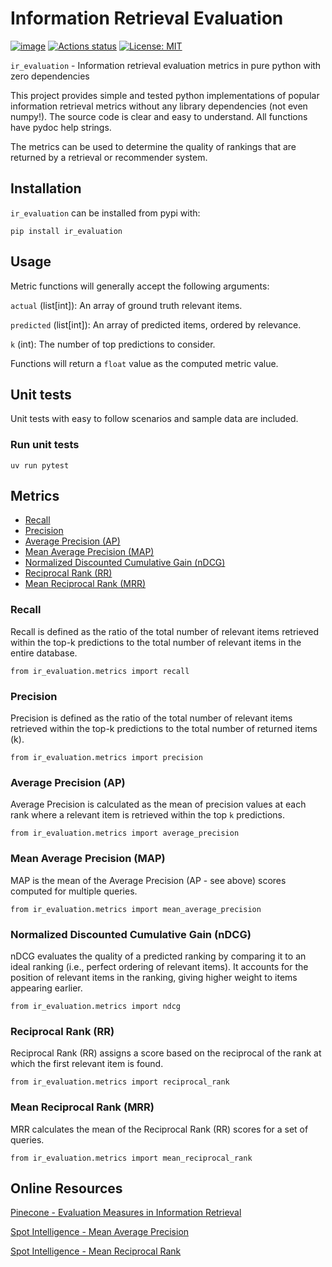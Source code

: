 # Information Retrieval Evaluation

[![image](https://img.shields.io/pypi/v/ir_evaluation.svg)](https://pypi.python.org/pypi/ir_evaluation)
[![Actions status](https://github.com/plurch/ir_evaluation/actions/workflows/ci-tests.yml/badge.svg)](https://github.com/plurch/ir_evaluation/actions)
[![License: MIT](https://img.shields.io/badge/License-MIT-yellow.svg)](https://github.com/plurch/ir_evaluation/blob/main/LICENSE)

`ir_evaluation` - Information retrieval evaluation metrics in pure python with zero dependencies

This project provides simple and tested python implementations of popular information retrieval metrics without any library dependencies (not even numpy!). The source code is clear and easy to understand. All functions have pydoc help strings.

The metrics can be used to determine the quality of rankings that are returned by a retrieval or recommender system.

## Installation

`ir_evaluation` can be installed from pypi with:

```
pip install ir_evaluation
```

## Usage

Metric functions will generally accept the following arguments:

`actual` (list[int]): An array of ground truth relevant items.

`predicted` (list[int]): An array of predicted items, ordered by relevance.

`k` (int): The number of top predictions to consider.

Functions will return a `float` value as the computed metric value.

## Unit tests

Unit tests with easy to follow scenarios and sample data are included.

### Run unit tests
```
uv run pytest
```

## Metrics
- [Recall](#recall)
- [Precision](#precision)
- [Average Precision (AP)](#average-precision-ap)
- [Mean Average Precision (MAP)](#mean-average-precision-map)
- [Normalized Discounted Cumulative Gain (nDCG)](#normalized-discounted-cumulative-gain-ndcg)
- [Reciprocal Rank (RR)](#reciprocal-rank-rr)
- [Mean Reciprocal Rank (MRR)](#mean-reciprocal-rank-mrr)


### Recall

Recall is defined as the ratio of the total number of relevant items retrieved within the top-k predictions to the total number of relevant items in the entire database.

```
from ir_evaluation.metrics import recall
```

### Precision

Precision is defined as the ratio of the total number of relevant items retrieved  within the top-k predictions to the total number of returned items (k).

```
from ir_evaluation.metrics import precision
```

### Average Precision (AP)

Average Precision is calculated as the mean of precision values at  each rank where a relevant item is retrieved within the top `k` predictions.

```
from ir_evaluation.metrics import average_precision
```

### Mean Average Precision (MAP)

MAP is the mean of the Average Precision (AP - see above) scores computed for multiple queries.

```
from ir_evaluation.metrics import mean_average_precision
```

### Normalized Discounted Cumulative Gain (nDCG)

nDCG evaluates the quality of a predicted ranking by comparing it to an ideal ranking (i.e., perfect ordering of relevant items). It accounts for the position of relevant items in the ranking, giving higher weight to items appearing earlier.

```
from ir_evaluation.metrics import ndcg
```

### Reciprocal Rank (RR)

Reciprocal Rank (RR) assigns a score based on the reciprocal of the rank at which the first relevant item is found.

```
from ir_evaluation.metrics import reciprocal_rank
```

### Mean Reciprocal Rank (MRR)

MRR calculates the mean of the Reciprocal Rank (RR) scores for a set of queries.

```
from ir_evaluation.metrics import mean_reciprocal_rank
```

## Online Resources

[Pinecone - Evaluation Measures in Information Retrieval
](https://www.pinecone.io/learn/offline-evaluation/)

[Spot Intelligence - Mean Average Precision](https://spotintelligence.com/2023/09/07/mean-average-precision/)

[Spot Intelligence - Mean Reciprocal Rank](https://spotintelligence.com/2024/08/02/mean-reciprocal-rank-mrr/)